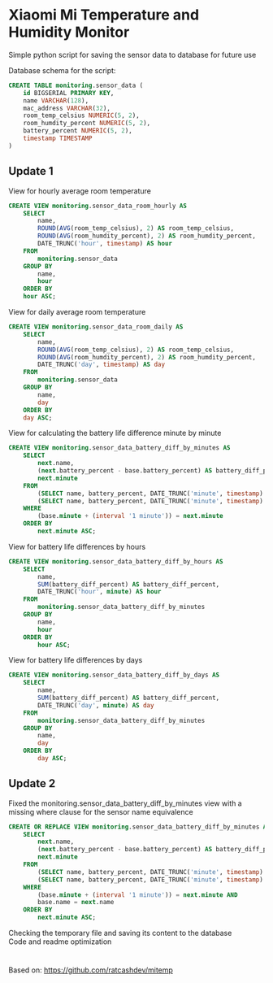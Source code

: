 # Xiaomi Mi Temperature and Humidity Monitor

Simple python script for saving the sensor data to database for future use

Database schema for the script:
```SQL
CREATE TABLE monitoring.sensor_data (  
    id BIGSERIAL PRIMARY KEY,  
    name VARCHAR(128),  
    mac_address VARCHAR(32),  
    room_temp_celsius NUMERIC(5, 2),  
    room_humdity_percent NUMERIC(5, 2),  
    battery_percent NUMERIC(5, 2),  
    timestamp TIMESTAMP  
)
```

## Update 1

View for hourly average room temperature
```SQL
CREATE VIEW monitoring.sensor_data_room_hourly AS  
    SELECT  
        name,  
        ROUND(AVG(room_temp_celsius), 2) AS room_temp_celsius,  
        ROUND(AVG(room_humdity_percent), 2) AS room_humdity_percent,  
        DATE_TRUNC('hour', timestamp) AS hour  
    FROM  
        monitoring.sensor_data  
    GROUP BY  
        name,  
        hour  
    ORDER BY  
    hour ASC;
```

View for daily average room temperature
```SQL
CREATE VIEW monitoring.sensor_data_room_daily AS  
    SELECT  
        name,  
        ROUND(AVG(room_temp_celsius), 2) AS room_temp_celsius,  
        ROUND(AVG(room_humdity_percent), 2) AS room_humdity_percent,  
        DATE_TRUNC('day', timestamp) AS day  
    FROM  
        monitoring.sensor_data  
    GROUP BY  
        name,  
        day  
    ORDER BY  
    day ASC;
```

View for calculating the battery life difference minute by minute
```SQL
CREATE VIEW monitoring.sensor_data_battery_diff_by_minutes AS  
    SELECT  
        next.name,  
        (next.battery_percent - base.battery_percent) AS battery_diff_percent,  
        next.minute  
    FROM  
        (SELECT name, battery_percent, DATE_TRUNC('minute', timestamp) AS minute FROM monitoring.sensor_data WHERE id < (SELECT MAX(id) FROM monitoring.sensor_data) ORDER BY minute) AS base,  
        (SELECT name, battery_percent, DATE_TRUNC('minute', timestamp) AS minute FROM monitoring.sensor_data WHERE id > (SELECT MIN(id) FROM monitoring.sensor_data) ORDER BY minute) AS next  
    WHERE  
        (base.minute + (interval '1 minute')) = next.minute  
    ORDER BY  
        next.minute ASC;
```

View for battery life differences by hours
```SQL
CREATE VIEW monitoring.sensor_data_battery_diff_by_hours AS  
    SELECT  
        name,  
        SUM(battery_diff_percent) AS battery_diff_percent,  
        DATE_TRUNC('hour', minute) AS hour  
    FROM  
        monitoring.sensor_data_battery_diff_by_minutes  
    GROUP BY  
        name,  
        hour  
    ORDER BY  
        hour ASC;
```

View for battery life differences by days
```SQL
CREATE VIEW monitoring.sensor_data_battery_diff_by_days AS  
    SELECT  
        name,  
        SUM(battery_diff_percent) AS battery_diff_percent,  
        DATE_TRUNC('day', minute) AS day  
    FROM  
        monitoring.sensor_data_battery_diff_by_minutes  
    GROUP BY  
        name,  
        day  
    ORDER BY  
        day ASC;
```

## Update 2

Fixed the monitoring.sensor_data_battery_diff_by_minutes view with a missing where clause for the sensor name equivalence
```SQL
CREATE OR REPLACE VIEW monitoring.sensor_data_battery_diff_by_minutes AS  
    SELECT  
        next.name,  
        (next.battery_percent - base.battery_percent) AS battery_diff_percent,  
        next.minute  
    FROM  
        (SELECT name, battery_percent, DATE_TRUNC('minute', timestamp) AS minute FROM monitoring.sensor_data WHERE id < (SELECT MAX(id) FROM monitoring.sensor_data) ORDER BY minute) AS base,  
        (SELECT name, battery_percent, DATE_TRUNC('minute', timestamp) AS minute FROM monitoring.sensor_data WHERE id > (SELECT MIN(id) FROM monitoring.sensor_data) ORDER BY minute) AS next  
    WHERE  
        (base.minute + (interval '1 minute')) = next.minute AND  
        base.name = next.name 
    ORDER BY  
        next.minute ASC;
```

Checking the temporary file and saving its content to the database  
Code and readme optimization 

#
Based on: https://github.com/ratcashdev/mitemp
